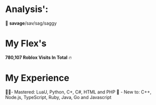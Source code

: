 # Analysis':
👋 **savage**/sav/sag/saggy

# My Flex's
**__780,107__ Roblox Visits In Total** 🔥

# My Experience 
👨‍🎓- Mastered: LuaU, Python, C+, C#, HTML and PHP
👶 - New to: C++, Node.js, TypeScript, Ruby, Java, Go and Javascript
